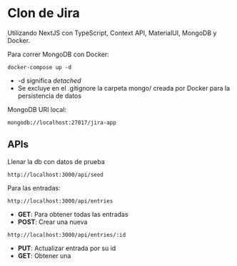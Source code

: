 # Clon de Jira

Utilizando NextJS con TypeScript, Context API, MaterialUI, MongoDB y Docker.

Para correr MongoDB con Docker:

```
docker-compose up -d
```

- -d significa _detached_
- Se excluye en el .gitignore la carpeta mongo/ creada por Docker para la persistencia de datos

MongoDB URI local:

```
mongodb://localhost:27017/jira-app
```

## APIs

Llenar la db con datos de prueba

```
http://localhost:3000/api/seed
```

Para las entradas:

```
http://localhost:3000/api/entries
```

- **GET**: Para obtener todas las entradas
- **POST**: Crear una nueva

```
http://localhost:3000/api/entries/:id
```

- **PUT**: Actualizar entrada por su id
- **GET**: Obtener una
